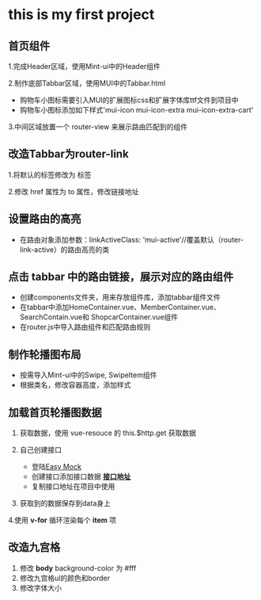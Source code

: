 # this is my first project

## 首页组件
1.完成Header区域，使用Mint-ui中的Header组件

2.制作底部Tabbar区域，使用MUI中的Tabbar.html

 + 购物车小图标需要引入MUI的扩展图标css和扩展字体库ttf文件到项目中
 + 购物车小图标添加如下样式'mui-icon mui-icon-extra mui-icon-extra-cart'
 
3.中间区域放置一个 router-view 来展示路由匹配到的组件
 
## 改造Tabbar为router-link

1.将默认的<a></a>标签修改为 <router-link></router-link>标签

2.修改 href 属性为 to 属性，修改链接地址

## 设置路由的高亮

 + 在路由对象添加参数：linkActiveClass: 'mui-active'//覆盖默认（router-link-active）的路由高亮的类

## 点击 tabbar 中的路由链接，展示对应的路由组件

 + 创建components文件夹，用来存放组件库，添加tabbar组件文件
 + 在tabbar中添加HomeContainer.vue、MemberContainer.vue、SearchContain.vue和
 ShopcarContainer.vue组件
 + 在router.js中导入路由组件和匹配路由规则
 
## 制作轮播图布局
 + 按需导入Mint-ui中的Swipe, SwipeItem组件
 + 根据类名，修改容器高度，添加样式
 
## 加载首页轮播图数据

 1. 获取数据，使用 vue-resouce 的 this.$http.get 获取数据
 
 2. 自己创建接口
    + 登陆[Easy Mock](https://www.easy-mock.com/)
    + 创建接口添加接口数据 [**接口地址**](https://www.easy-mock.com/mock/5c8d279a36743d2c6db8e906/Follish-vue/list)
    + 复制接口地址在项目中使用
 
 3. 获取到的数据保存到data身上
 
 4.使用 **v-for** 循环渲染每个 **item** 项
 
## 改造九宫格
 1. 修改 **body** background-color 为 #fff
 2. 修改九宫格ul的颜色和border
 3. 修改字体大小
 
## 